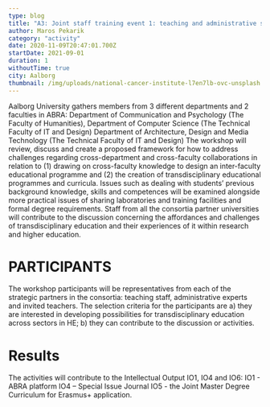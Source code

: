 ```yaml
---
type: blog
title: "A3: Joint staff training event 1: teaching and administrative staff design of new joint trans-knowledge curriculum"
author: Maros Pekarik
category: "activity"
date: 2020-11-09T20:47:01.700Z
startDate: 2021-09-01
duration: 1
withoutTime: true
city: Aalborg
thumbnail: /img/uploads/national-cancer-institute-l7en7lb-ovc-unsplash.jpg
---
```


Aalborg University gathers members from 3 different departments and 2 faculties in ABRA: Department of Communication and Psychology (The Faculty of Humanities),
Department of Computer Science (The Technical Faculty of IT and Design)
Department of Architecture, Design and Media Technology (The Technical Faculty of IT and Design)
The workshop will review, discuss and create a proposed framework for how to address challenges regarding cross-department and cross-faculty collaborations in relation to (1) drawing on cross-faculty knowledge to design an inter-faculty educational programme and (2) the creation of transdisciplinary educational programmes and curricula. Issues such as dealing with students’ previous background knowledge, skills and competences will be examined alongside more practical issues of sharing laboratories and training facilities and formal degree requirements.
Staff from all the consortia partner universities will contribute to the discussion concerning the affordances and challenges of transdisciplinary education and their experiences of it within research and higher education.

# PARTICIPANTS
The workshop participants will be representatives from each of the strategic partners in the consortia: teaching staff, administrative experts and invited teachers. The selection criteria for the participants are a) they are interested in developing possibilities for transdisciplinary education across sectors in HE; b) they can contribute to the discussion or activities.

# Results
The activities will contribute to the Intellectual Output IO1, IO4 and IO6: IO1 - ABRA platform
IO4 – Special Issue Journal
IO5 - the Joint Master Degree Curriculum for Erasmus+ application.
